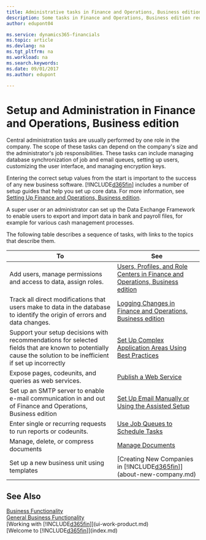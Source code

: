 ```yaml
---
title: Administrative tasks in Finance and Operations, Business edition | Microsoft Docs
description: Some tasks in Finance and Operations, Business edition requires central administration and setup. See what they are and learn what to do.
author: edupont04

ms.service: dynamics365-financials
ms.topic: article
ms.devlang: na
ms.tgt_pltfrm: na
ms.workload: na
ms.search.keywords:
ms.date: 09/01/2017
ms.author: edupont

---
```

# Setup and Administration in Finance and Operations, Business edition
Central administration tasks are usually performed by one role in the company. The scope of these tasks can depend on the company's size and the administrator's job responsibilities. These tasks can include managing database synchronization of job and email queues, setting up users, customizing the user interface, and managing encryption keys.  

Entering the correct setup values from the start is important to the success of any new business software. [!INCLUDE[d365fin](includes/d365fin_md.md)] includes a number of setup guides that help you set up core data. For more information, see [Setting Up Finance and Operations, Business edition](setup.md).

<!--Whether you use [!INCLUDE[rim](../../includes/rim_md.md)] to implement setup values or you manually enter them in the new company, you can support your setup decisions with some general recommendations for selected setup fields that are known to potentially cause the solution to be inefficient if defined incorrectly.-->  

A super user or an administrator can set up the Data Exchange Framework to enable users to export and import data in bank and payroll files, for example for various cash management processes.  

The following table describes a sequence of tasks, with links to the topics that describe them.   

|**To**|**See**|  
|------------|-------------|  
|Add users, manage permissions and access to data, assign roles.|[Users, Profiles, and Role Centers in Finance and Operations, Business edition](admin-users-profiles-roles.md)|  
|Track all direct modifications that users make to data in the database to identify the origin of errors and data changes.|[Logging Changes in Finance and Operations, Business edition](across-log-changes.md)|  
|Support your setup decisions with recommendations for selected fields that are known to potentially cause the solution to be inefficient if set up incorrectly|[Set Up Complex Application Areas Using Best Practices](set-up-complex-application-areas-using-best-practices.md)|  
|Expose pages, codeunits, and queries as web services.|[Publish a Web Service](across-how-publish-web-service.md)|  
|Set up an SMTP server to enable e-mail communication in and out of Finance and Operations, Business edition| [Set Up Email Manually or Using the Assisted Setup](madeira-how-setup-email.md)|  
|Enter single or recurring requests to run reports or codeunits.|[Use Job Queues to Schedule Tasks](admin-job-queues-schedule-tasks.md)|  
|Manage, delete, or compress documents|[Manage Documents](admin-manage-documents.md)|  
|Set up a new business unit using templates|[Creating New Companies in [!INCLUDE[d365fin](includes/d365fin_md.md)]](about-new-company.md)|  

## See Also
[Business Functionality](madeira-business-functionality.md)  
[General Business Functionality](ui-across-business-areas.md)  
[Working with [!INCLUDE[d365fin](includes/d365fin_md.md)]](ui-work-product.md)  
[Welcome to [!INCLUDE[d365fin](includes/d365fin_md.md)]](index.md)  
